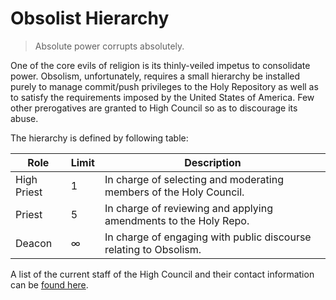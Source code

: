 # Obsolist Hierarchy

> Absolute power corrupts absolutely.

One of the core evils of religion is its thinly-veiled impetus to consolidate
power. Obsolism, unfortunately, requires a small hierarchy be installed purely
to manage commit/push privileges to the Holy Repository as well as to satisfy
the requirements imposed by the United States of America. Few other prerogatives
are granted to High Council so as to discourage its abuse.

The hierarchy is defined by following table:

| Role        | Limit | Description                                                        |
| ----------- | ----- | ------------------------------------------------------------------ |
| High Priest |   1   | In charge of selecting and moderating members of the Holy Council. |
| Priest      |   5   | In charge of reviewing and applying amendments to the Holy Repo.   |
| Deacon      |   ∞   | In charge of engaging with public discourse relating to Obsolism.  |

A list of the current staff of the High Council and their contact information
can be [found here](members.json).
